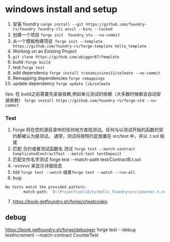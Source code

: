 # windows install and setup
1. 安装 foundry `cargo install --git https://github.com/foundry-rs/foundry foundry-cli anvil --bins --locked`
2. 创建一个项目 `forge init  foundry_stu --no-commit`
3. 从一个模板构建项目` forge init --template https://github.com/foundry-rs/forge-template hello_template`
4. Working on an Existing Project 
5. `git clone https://github.com/abigger87/femplate`
6. build :`forge build`
7. test:`forge test`
8. add dependency `forge install transmissions11/solmate --no-commit`
9. Remapping dependencies `forge remappings`
10. update dependency `forge update lib/solmate`

tips: 在 build之前需要先安装依赖,例如单元测试的依赖（大多数时候都会自动安装依赖）
`forge install https://github.com/foundry-rs/forge-std --no-commit`

### Test
1. Forge 将在您的源目录中的任何地方查找测试。任何与以测试开始的函数的契约都被认为是测试。
通常，测试将按照约定放置在 src/test 中，并以 .t.sol 结尾
2. 匹配 合约或者测试函数名 测试 `forge test --match-contract ComplicatedContractTest --match-test testDeposit`
3. 匹配文件名字测试  forge test --match-path test/ContractB.t.sol
4. -vvvvvv 来显示详细信息
5. tdd `forge test --watch` 或者`forge test --watch --run-all`
6. bug:
```javascript
No tests match the provided pattern:
        match-path: `D:\Project\solidity\hello_foundry\src\Counter.t.sol`

```
7. https://book.getfoundry.sh/forge/cheatcodes

## debug
https://book.getfoundry.sh/forge/debugger
forge test --debug testIncrement --match-contract CounterTest

